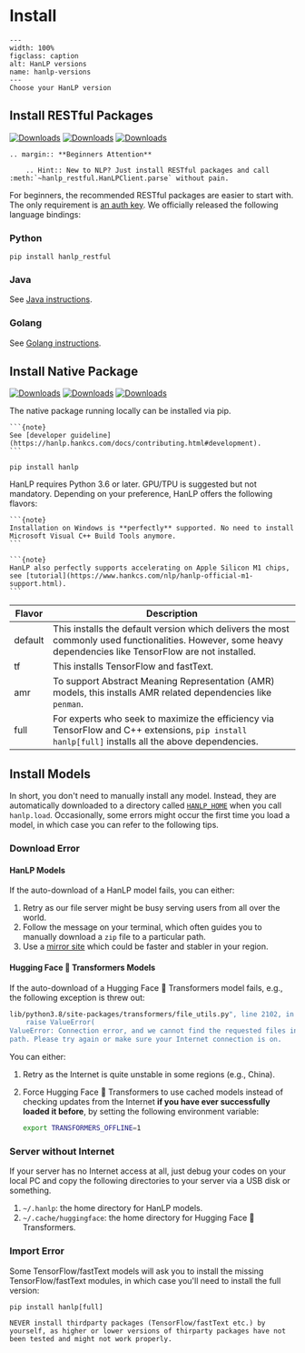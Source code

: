 # Install

```{figure} _static/install-versions.svg
---
width: 100%
figclass: caption
alt: HanLP versions
name: hanlp-versions
---
Choose your HanLP version
```

## Install RESTful Packages

[![Downloads](https://pepy.tech/badge/hanlp-restful)](https://pepy.tech/project/hanlp-restful) [![Downloads](https://pepy.tech/badge/hanlp-restful/month)](https://pepy.tech/project/hanlp-restful) [![Downloads](https://pepy.tech/badge/hanlp-restful/week)](https://pepy.tech/project/hanlp-restful) 

```{eval-rst}
.. margin:: **Beginners Attention**

    .. Hint:: New to NLP? Just install RESTful packages and call :meth:`~hanlp_restful.HanLPClient.parse` without pain.
```

For beginners, the recommended RESTful packages are easier to start with. 
The only requirement is [an auth key](https://bbs.hankcs.com/t/apply-for-free-hanlp-restful-apis/3178). 
We officially released the following language bindings:

### Python

```shell script
pip install hanlp_restful
```

### Java

See [Java instructions](https://hanlp.hankcs.com/docs/api/restful_java.html).

### Golang

See [Golang instructions](https://hanlp.hankcs.com/docs/api/restful_golang.html).

## Install Native Package

[![Downloads](https://pepy.tech/badge/hanlp)](https://pepy.tech/project/hanlp) [![Downloads](https://pepy.tech/badge/hanlp/month)](https://pepy.tech/project/hanlp) [![Downloads](https://pepy.tech/badge/hanlp/week)](https://pepy.tech/project/hanlp)  

The native package running locally can be installed via pip.

````{margin} **Install from Source**
```{note}
See [developer guideline](https://hanlp.hankcs.com/docs/contributing.html#development).
```
````

```
pip install hanlp
```

HanLP requires Python 3.6 or later. GPU/TPU is suggested but not mandatory. Depending on your preference, HanLP offers the following flavors:

````{margin} **Windows Support**
```{note}
Installation on Windows is **perfectly** supported. No need to install Microsoft Visual C++ Build Tools anymore. 
```
````

````{margin} **Apple Silicon**
```{note}
HanLP also perfectly supports accelerating on Apple Silicon M1 chips, see [tutorial](https://www.hankcs.com/nlp/hanlp-official-m1-support.html).
```
````

| Flavor  | Description                                                  |
| ------- | ------------------------------------------------------------ |
| default | This installs the default version which delivers the most commonly used functionalities. However, some heavy dependencies like TensorFlow are not installed. |
| tf      | This installs TensorFlow and fastText.                       |
| amr     | To support Abstract Meaning Representation (AMR) models, this installs AMR related dependencies like `penman`. |
| full    | For experts who seek to maximize the efficiency via TensorFlow and C++ extensions, `pip install hanlp[full]` installs all the above dependencies. |


## Install Models

In short, you don't need to manually install any model. Instead, they are automatically downloaded to a directory called [`HANLP_HOME`](https://hanlp.hankcs.com/docs/configure.html#customize-hanlp-home) when you call `hanlp.load`.
Occasionally, some errors might occur the first time you load a model, in which case you can refer to the following tips.

### Download Error

#### HanLP Models

If the auto-download of a HanLP model fails, you can either:

1. Retry as our file server might be busy serving users from all over the world.
1. Follow the message on your terminal, which often guides you to manually download a `zip` file to a particular path. 
1. Use a [mirror site](https://hanlp.hankcs.com/docs/configure.html#use-mirror-sites) which could be faster and stabler in your region.

#### Hugging Face 🤗 Transformers Models

If the auto-download of a Hugging Face 🤗 Transformers model fails, e.g., the following exception is threw out:

```bash
lib/python3.8/site-packages/transformers/file_utils.py", line 2102, in get_from_cache
    raise ValueError(
ValueError: Connection error, and we cannot find the requested files in the cached 
path. Please try again or make sure your Internet connection is on.
```

You can either:

1. Retry as the Internet is quite unstable in some regions (e.g., China).

2. Force Hugging Face 🤗 Transformers to use cached models instead of checking updates from the Internet **if you have ever successfully loaded it before**, by setting the following environment variable:

   ```bash
   export TRANSFORMERS_OFFLINE=1
   ```

### Server without Internet

If your server has no Internet access at all, just debug your codes on your local PC and copy the following directories to your server via a USB disk or something.

1. `~/.hanlp`: the home directory for HanLP models.
1. `~/.cache/huggingface`: the home directory for Hugging Face 🤗 Transformers.


### Import Error

Some TensorFlow/fastText models will ask you to install the missing TensorFlow/fastText modules, in which case you'll need to install the full version:

```shell script
pip install hanlp[full]
```

```{danger}
NEVER install thirdparty packages (TensorFlow/fastText etc.) by yourself, as higher or lower versions of thirparty packages have not been tested and might not work properly.
```